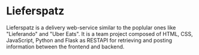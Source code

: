 # Lieferspatz
Lieferspatz is a delivery web-service similar to the poplular ones like "Lieferando" and "Uber Eats".
It is a team project composed of HTML, CSS, JavaScript, Python and Flask as RESTAPI for retrieving and posting information between the frontend and backend.
